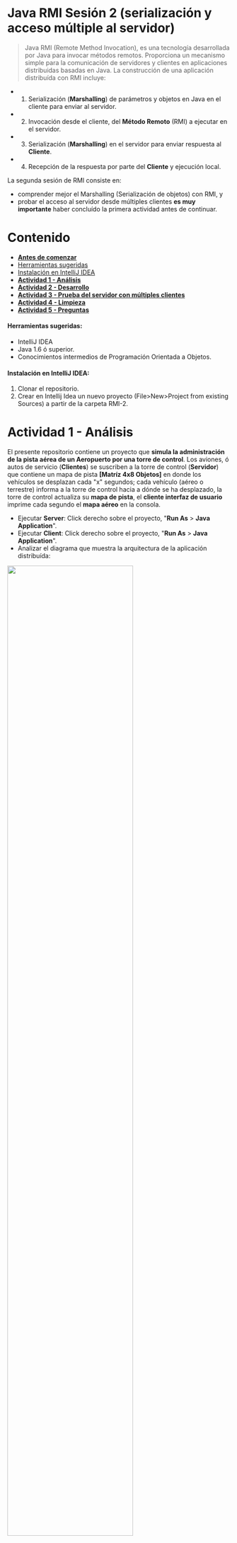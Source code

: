 # Java RMI Sesión 2 (serialización y acceso múltiple al servidor)
>Java RMI (Remote Method Invocation), es una tecnología desarrollada por Java para invocar métodos remotos. Proporciona un mecanismo simple para la comunicación de servidores y clientes en aplicaciones distribuidas basadas en Java.
>La construcción de una aplicación distribuída con RMI incluye:  
- 1. Serialización (**Marshalling**) de parámetros y objetos en Java en el cliente para enviar al servidor.
- 2. Invocación desde el cliente, del **Método Remoto**  (RMI)  a ejecutar en el servidor.
- 3. Serialización (**Marshalling**) en el servidor para enviar respuesta al **Cliente**.
- 4. Recepción de la respuesta por parte del **Cliente** y ejecución local.  

La segunda sesión de RMI consiste en:
 - comprender mejor el Marshalling (Serialización de objetos) con RMI, y
 - probar el acceso al servidor desde múltiples clientes 
 **es muy importante** haber concluído la primera actividad antes de continuar.

# Contenido
- **[Antes de comenzar](#antesde)**
- [Herramientas sugeridas](#herramientas)
- [Instalación en IntelliJ IDEA](#instalacion)
- **[Actividad 1 - Análisis](#analisis)**
- **[Actividad 2 - Desarrollo](#desarrollo)**
- **[Actividad 3 - Prueba del servidor con múltiples clientes](#pruebas)**
- **[Actividad 4 - Limpieza](#limpieza)**
- **[Actividad 5 - Preguntas](#preguntas)**

#### <a name="herramientas"></a>Herramientas sugeridas:
- IntelliJ IDEA
- Java 1.6 ó superior.
- Conocimientos intermedios de Programación Orientada a Objetos.

#### <a name="instalacion"></a>Instalación en IntelliJ IDEA:
1. Clonar el repositorio.
2. Crear en Intellij Idea un nuevo proyecto (File>New>Project from existing Sources) a partir de la carpeta RMI-2.

# <a name="analisis"></a>Actividad 1 - Análisis  

El presente repositorio contiene un proyecto que **simula la administración de la pista aérea de un Aeropuerto por una torre de control**. Los aviones, ó autos de servicio (**Clientes**) se suscriben a la torre de control (**Servidor**) que contiene un mapa de pista **[Matríz 4x8 Objetos]** en donde los vehículos se desplazan cada "x" segundos; cada vehículo (aéreo o terrestre) informa a la torre de control hacia a dónde se ha desplazado, la torre de control actualiza su **mapa de pista**, el **cliente interfaz de usuario** imprime cada segundo el **mapa aéreo** en la consola.

- Ejecutar **Server**: Click derecho sobre el proyecto, "**Run As** > **Java Application**".
- Ejecutar **Client**: Click derecho sobre el proyecto, "**Run As** > **Java Application**".
- Analizar el diagrama que muestra la arquitectura de la aplicación distribuída:
<img src="rmi2.png" width="75%" height="75%"/>

- Observar el comportamiento de la aplicación.
- Analizar la clase **RemoteInterface.java** y **ControlTower.java**.
- Analizar las clases **Avion.java** y **Auto.java**
- Explicar en el **reporte** la funcionalidad de la interfaz y cómo se implementa en el servidor.
- Explicar en el **reporte** el método **moverAvion(Avion a, int c)** que se encuentra en **ControlTower.java**
- Analizar el Cliente **ClientLauncher.java**.
- Explicar la funcionalidad del método **main**.
- Explicar los métodos **guiClient()** y **avionClient()**.

Nota: Inicialmente en la consola debería imprimirse un resultado de la siguiente forma:
<img src="t1.png" width="50%" height="50%"/>


# <a name="desarrollo"></a>Actividad 2 - Desarrollo

En ésta actividad deberás modificar el **Proyecto** de Java que se te ha entregado. Como habrás analizado las clases **Avion** y **Auto** son objetos que se agregan a una **matríz 4x8** que repesenta una pista aérea, los métodos en el **servidor** permiten informar el desplazamiento de estos vehículos en la **matríz**. Los objetos son creados en el **cliente** y envíados al **servidor** en donde se actualiza su ubicación. El objetivo de ésta actividad es **definir** e **implementar** la lógica de dos nuevos objetos en el **servidor**, que se crearán, enviarán y controlarán desde el **Cliente**.


- Implementar 2 nuevas clases de vehículos (e.g, UFO, Boeing), para agregarlos a la pista (Matríz 4x8).
- Implementar los **2 nuevos objetos** en los **2 últimos carriles** disponibles de la matríz.
- Implementar en el servidor la lógica necesaria para las nuevas clases.
- Implementar en el cliente los vehículos, deben ejecutarse en su propio hilo cada "x" segundos.
- Documentar las nuevas clases agregadas y los nuevos métodos implementados.
- Utilizar las guías de JavaDocs.
- Es importante analizar el código, revisar atentamente el diagrama de clases, podría ser útil.

Nota: La consola debería imprimir algo así:

<img src="t2.png" width="50%" height="50%"/>

# <a name="pruebas"></a>Actividad 3 - Prueba del servidor con múltiples clientes

A fin de simular un entorno real deberás ejecutar el servidor (Torre de control) y 4 clientes (Auto, Avión, UFO, Boeing) en máquinas independientes. Para lograr que la conexión entre cada cliente y el servidor sea exitosa deberas conectar todas las máquinas en una misma red (LAN).

1. Ejecutar la clase ServerLauncher en una máquina.

2. Obtener la dirección IP de la máquina que ejecute el servidor.
	- Mac OSX y Linux
		- 1.- Abrir una terminal de comandos presionando (CMD + Espacio), escribir "terminal" y presionar enter.
		- 2.- Escribir el comando ifconfig.
		<img src="Macosx-ifconfig.png" width="75%" height="75%"/>
		
	- Windows
		- 1.- Abrir una consola de comandos presionando (Windows + R), escribir "cmd" y presionar enter.
		- 2.- Escribir el comando ipconfig.
		<img src="Windows-ipconfig.png" width="75%" height="75%"/>
		
3. Agregar los dos casos (case) faltantes correspondientes a los dos nuevos vehículos (UFO, Boeing) dentro de la estructura "Switch" que esta en la clase ClientLauncher.java (Línea 23). 

4. Ejecutar ClientLauncher en 4 máquinas distintas con los siguientes parámetros.
   - Máquina 1: \<Ip Servidor> 1
   - Máquina 2: \<Ip Servidor> 2
   - Máquina 3: \<Ip Servidor> 3
   - Máquina 4: \<Ip Servidor> 4
   
Nota: En Intellij Idea se pueden agregar parámetros de ejecución de la siguiente manera:
- Menu Run > Edit Configuration
<img src="IDE-EditConfig.png" width="75%" height="75%"/>

- Escribir los argumentos en "Program arguments"
<img src="IDE-Param-Ejecution.png" width="75%" height="75%"/> 

Al iniciar la ejecución de todos los clientes podrás ver que en el cliente 3 (Interfaz Gráfica) se actualiza cada vehículo hasta acabar con su recorrido. 

#### Solucionar problemas de conectividad

Para evitar problemas de conectividad hacia el servidor es preferible desactivar el Firewall del sistema. Para ello puedes seguir los siguientes pasos:

- Escribir "firewall" en el menu inicio y elegir la opción "Comprobar estado del firewall"

<img src="SFirewall.png" width="50%" height="50%"/> 

- Presionar sobre "Activar o desactivar Firewall de Windows"

<img src="SFirewall2.png" width="50%" height="50%"/> 

- Desactivar el firewall para redes privadas

<img src="DisableFirewall.png" width="50%" height="50%"/> 

#### Crear un punto de acceso Inalámbrico en Android

Para habilitar un punto de acceso inalámbrico en nuestro dispositivo Android debemos abrir el menú de ajustes y fijarnos en el apartado de “conexiones inalámbricas y redes”.

<img src="images/AndroidAP1.png" width="50%" height="50%"/> 

Pulsaremos sobre el botón “Más…” para acceder a otra lista de opciones y veremos en nuestra pantalla el siguiente menú:

<img src="images/AndroidAP2.png" width="50%" height="50%"/> 

Aquí debemos pulsar sobre “Anclaje a red y zona Wi-Fi para acceder a la pantalla de configuración del punto de acceso inalámbrico.

<img src="images/AndroidAP3.png" width="50%" height="50%"/> 

Lo primero que vamos a hacer es configurar una contraseña para nuestra nueva red inalámbrica, para ello pulsaremos sobre la entrada “Configurar zona Wi-Fi”.

En el apartado del SSID pondremos el nombre con el que queremos identificar nuestra red, por ejemplo, "AndroidAP". En seguridad configuramos el tipo de seguridad que vamos a establecer, por ejemplo, WPA2_PSK (la más segura) y para finalizar en el apartado de contraseña escribiremos la clave de acceso con la que protegeremos nuestro punto de acceso. Una vez configurado la pantalla quedará similar a la siguiente.

<img src="images/AndroidAP4.png" width="50%" height="50%"/> 

Pulsaremos sobre “Guardar” y los cambios se guardarán en nuestro dispositivo. Ya tenemos el punto de acceso configurado, lo único que nos falta es habilitar la entrada “Zona Wi-Fi portátil” y esperar unos segundos a que la conexión se habilite. Una vez listo nos aparecerá una notificación como la siguiente y podremos ver la red Wi-Fi desde cualquier otro dispositivo que soporte red inalámbrica.

<img src="images/AndroidAP5.png" width="50%" height="50%"/> 

#### Crear un punto de acceso Inalámbrico en IOS

Para habilitar un punto de acceso inalámbrico en nuestro dispositivo IOS debemos ir a la pantalla de ajustes.

<img src="images/IOSAP1.png" width="40%" height="40%"/>

Elegir compartir internet

<img src="images/IOSAP2.png" width="40%" height="40%"/>

Activar compartir internet

<img src="images/IOSAP3.png" width="40%" height="40%"/>

Si aparece esta pantalla, elegir Activar WI-FI y Bluetooth. 
Si no aparece esta pantalla, ir al paso siguiente.

<img src="images/IOSAP4.png" width="40%" height="40%"/>

Presionar sobre "Contraseña Wi-Fi".

<img src="images/IOSAP5.png" width="40%" height="40%"/>

Establecer la contraseña del nuevo punto de acceso inalámbrico.
Elegir OK.

<img src="images/IOSAP6.png" width="40%" height="40%"/>

Al finalizar todos los pasos habra una nueva red inalámbrica disponible para ser accedida desde cualquier dispositivo que tenga soporte de redes inalámbricas. 

# <a name="limpieza"></a>Actividad 4 - Limpieza

Ahora deberás limpiar el código, permitirá comprender de mejor manera la estructura del RMI.

- Identifica las clases **Client** y **Server**.
- Agrega la documentación a las clases con tu **nombre**, **correo** y **ID**.
- Agrega la documentación a las **variables** y **métodos** de cada **Interfaz/Clase**.
Nota:  La documentación debe ser siguiendo las guías de [Javadocs](http://en.wikipedia.org/wiki/Javadoc)

# <a name="preguntas"></a>Actividad 5 - Preguntas

En el reporte de ésta práctica, además de mostrar y explicar el desarrollo de las activiadaes deberás responder a las siguientes preguntas:

- ¿Cómo se definen nuevas clases para usarlas con **Server**?
- ¿Cuáles son los pasos necesarios para crear una nueva clase y utilizar el objeto en el Servidor?
- ¿Cuál es la utilidad de **Interface**?
- ¿Cuál es la utilidad de **Constant.java**?
- ¿Cuáles objeto(s) son Remotos? (Un objeto remoto es aquel cuyos métodos pueden ser invocados desde otra máquina virtual)
- ¿Cuáles objeto(s) son no-Remotos? (Un objeto no-remoto es aquel que es copiado via serialización o instanciado en la máquina virtual en la que va a ser utilizado)
- ¿Cómo se manejan los errores en el Servidor?
- ¿Cuál es la utilidad de la clase **RemoteException**?
- ¿Por qué es necesario utilizar **Serializable** en las nuevas clases?
- Dada la comunicación entre **Client** y **Server**
  - ¿Por qué es necesario que el método avionClient() y los objetos **RemoteInterface** y **Avion** sean de tipo **final**?
- ¿Por qué es necesario un método **getAvion(String id, int c)**?
- ¿Cómo se manejan los errores en el Cliente?
- ¿Qué significa y cuál es la utilidad de **NotBoundException**?

Notas:
- Explica ampliamente y justifica tus respuestas.
- La documentación debe ser siguiendo las guías de [Javadocs](http://en.wikipedia.org/wiki/Javadoc)


**Cualquier comentario o duda, discutir en la sección de [issues](https://github.com/Innova4DLab/RMI-2/issues).**
